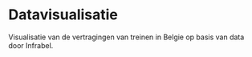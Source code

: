 # Datavisualisatie

Visualisatie van de vertragingen van treinen in Belgie op basis van data door Infrabel.
